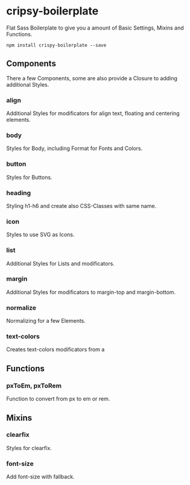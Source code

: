 # cripsy-boilerplate

Flat Sass Boilerplate to give you a amount of Basic Settings, Mixins and Functions.

```
npm install crispy-boilerplate --save
```

## Components

There a few Components, some are also provide a Closure to adding additional Styles.

### align

Additional Styles for modificators for align text, floating and centering elements.

### body

Styles for Body, including Format for Fonts and Colors.

### button

Styles for Buttons.

### heading

Styling h1-h6 and create also CSS-Classes with same name.

### icon

Styles to use SVG as Icons.

### list

Additional Styles for Lists and modificators.

### margin

Additional Styles for modificators to margin-top and margin-bottom.

### normalize

Normalizing for a few Elements.

### text-colors

Creates text-colors modificators from a

## Functions

### pxToEm, pxToRem

Function to convert from px to em or rem.

## Mixins

### clearfix

Styles for clearfix.

### font-size

Add font-size with fallback.
